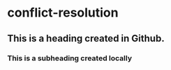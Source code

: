 # conflict-resolution
## This is a heading created in Github.
### This is a subheading created locally 